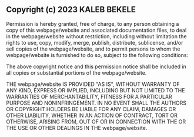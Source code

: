 ## Copyright (c) 2023 KALEB BEKELE

Permission is hereby granted, free of charge, to any person obtaining a copy of this webpage/website and associated documentation files, to deal in the webpage/website without restriction, including without limitation the rights to use, copy, modify, merge, publish, distribute, sublicense, and/or sell copies of the webpage/website, and to permit persons to whom the webpage/website is furnished to do so, subject to the following conditions:

The above copyright notice and this permission notice shall be included in all copies or substantial portions of the webpage/website.

THE webpage/website IS PROVIDED "AS IS", WITHOUT WARRANTY OF ANY KIND, EXPRESS OR IMPLIED, INCLUDING BUT NOT LIMITED TO THE WARRANTIES OF MERCHANTABILITY, FITNESS FOR A PARTICULAR PURPOSE AND NONINFRINGEMENT. IN NO EVENT SHALL THE AUTHORS OR COPYRIGHT HOLDERS BE LIABLE FOR ANY CLAIM, DAMAGES OR OTHER LIABILITY, WHETHER IN AN ACTION OF CONTRACT, TORT OR OTHERWISE, ARISING FROM, OUT OF OR IN CONNECTION WITH THE OR THE USE OR OTHER DEALINGS IN THE webpage/website.
